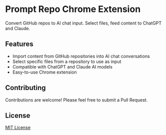 # Prompt Repo Chrome Extension

Convert GitHub repos to AI chat input. Select files, feed content to ChatGPT and Claude.

## Features

- Import content from GitHub repositories into AI chat conversations
- Select specific files from a repository to use as input
- Compatible with ChatGPT and Claude AI models
- Easy-to-use Chrome extension

## Contributing

Contributions are welcome! Please feel free to submit a Pull Request.

## License

[MIT License](LICENSE)